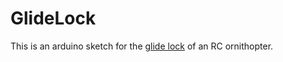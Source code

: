 # GlideLock
This is an arduino sketch for the [glide lock](http://ovirc.free.fr/GLDAB_English.php) of an RC ornithopter. 
